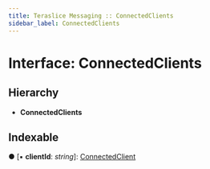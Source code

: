 ```yaml
---
title: Teraslice Messaging :: ConnectedClients
sidebar_label: ConnectedClients
---
```


# Interface: ConnectedClients

## Hierarchy

* **ConnectedClients**

## Indexable

● \[▪ **clientId**: *string*\]: [ConnectedClient](connectedclient.md)

